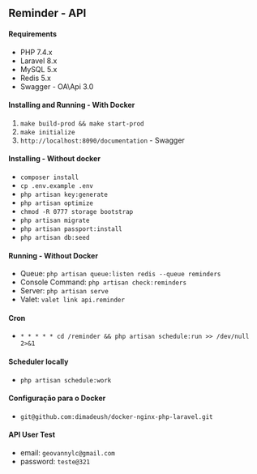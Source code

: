 ## Reminder - API
#### Requirements

- PHP 7.4.x
- Laravel 8.x
- MySQL 5.x
- Redis 5.x
- Swagger - OA\Api 3.0

#### Installing and Running - With Docker

1. `make build-prod && make start-prod`
2. `make initialize`
3. `http://localhost:8090/documentation` - Swagger

#### Installing - Without docker

- `composer install`
- `cp .env.example .env`
- `php artisan key:generate`
- `php artisan optimize`
- `chmod -R 0777 storage bootstrap`
- `php artisan migrate`
- `php artisan passport:install`
- `php artisan db:seed`

#### Running - Without Docker

- Queue: `php artisan queue:listen redis --queue reminders`
- Console Command: `php artisan check:reminders`
- Server: `php artisan serve`
- Valet: `valet link api.reminder`

#### Cron

- `* * * * * cd /reminder && php artisan schedule:run >> /dev/null 2>&1`

#### Scheduler locally

- `php artisan schedule:work`

#### Configuração para o Docker
- `git@github.com:dimadeush/docker-nginx-php-laravel.git`

#### API User Test
- email: `geovannylc@gmail.com`
- password: `teste@321`
